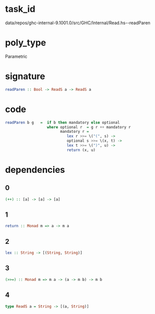 
# task_id
data/repos/ghc-internal-9.1001.0/src/GHC/Internal/Read.hs--readParen

# poly_type
Parametric

# signature
```haskell
readParen :: Bool -> ReadS a -> ReadS a
```   

# code
```haskell
readParen b g   =  if b then mandatory else optional
                   where optional r  = g r ++ mandatory r
                         mandatory r =
                            lex r >>= \("(", s) ->
                            optional s >>= \(x, t) ->
                            lex t >>= \(")", u) ->
                            return (x, u)

```

# dependencies
## 0
```haskell
(++) :: [a] -> [a] -> [a]
```
## 1
```haskell
return :: Monad m => a -> m a
```
## 2
```haskell
lex :: String -> [(String, String)]
```
## 3
```haskell
(>>=) :: Monad m => m a -> (a -> m b) -> m b
```
## 4
```haskell
type ReadS a = String -> [(a, String)]
```
